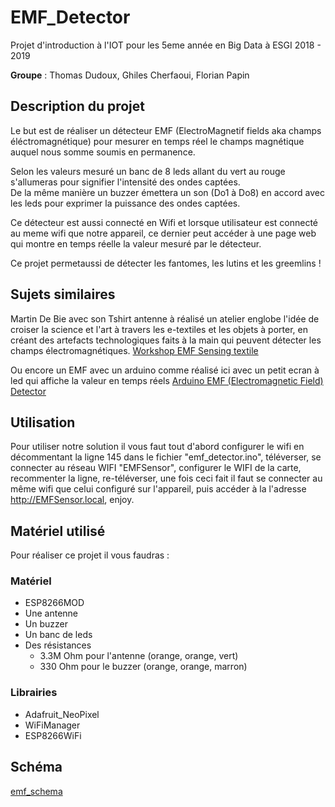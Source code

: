 # EMF_Detector
Projet d'introduction à l'IOT pour les 5eme année en Big Data à ESGI 2018 - 2019

**Groupe** : Thomas Dudoux, Ghiles Cherfaoui, Florian Papin


## Description du projet
Le but est de réaliser un détecteur EMF (ElectroMagnetif fields aka champs éléctromagnétique) pour mesurer en temps réel le champs magnétique auquel nous somme soumis en permanence.

Selon les valeurs mesuré un banc de 8 leds allant du vert au rouge s'allumeras pour signifier l'intensité des ondes captées.  
De la même manière un buzzer émettera un son (Do1 à Do8) en accord avec les leds pour exprimer la puissance des ondes captées.

Ce détecteur est aussi connecté en Wifi et lorsque utilisateur est connecté au meme wifi que notre appareil, ce dernier peut accéder à une page web qui montre en temps réelle la valeur mesuré par le détecteur.

Ce projet permetaussi de détecter les fantomes, les lutins et les greemlins !


## Sujets similaires
Martin De Bie avec son Tshirt antenne à réalisé un atelier englobe l'idée de croiser la science et l'art à travers les e-textiles et les objets à porter, en créant des artefacts technologiques faits à la main qui peuvent détecter les champs électromagnétiques.
[Workshop EMF Sensing textile](http://www.martindebie.com/education/emf-sensing-textile/)

Ou encore un EMF avec un arduino comme réalisé ici avec un petit ecran à led qui affiche la valeur en temps réels [Arduino EMF (Electromagnetic Field) Detector](https://www.instructables.com/id/Arduino-EMF-Detector/)


## Utilisation
Pour utiliser notre solution il vous faut tout d'abord configurer le wifi en décommentant la ligne 145 dans le fichier "emf_detector.ino", téléverser, se connecter au réseau WIFI "EMFSensor", configurer le WIFI de la carte, recommenter la ligne, re-téléverser, une fois ceci fait il faut se connecter au même wifi que celui configuré sur l'appareil, puis accéder à la l'adresse http://EMFSensor.local, enjoy.

##  Matériel utilisé
Pour réaliser ce projet il vous faudras :

### Matériel
- ESP8266MOD
- Une antenne
- Un buzzer
- Un banc de leds
- Des résistances
  - 3.3M Ohm pour l'antenne (orange, orange, vert)
  - 330 Ohm pour le buzzer (orange, orange, marron)

### Librairies
- Adafruit_NeoPixel
- WiFiManager
- ESP8266WiFi


## Schéma
[emf_schema](https://raw.githubusercontent.com/FloP13/EMF_Detector/master/emf.png)
